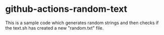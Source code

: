 # github-actions-random-text

This is a sample code which generates random strings and then checks if the text.sh has created a new "random.txt" file.


